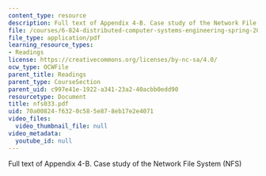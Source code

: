 ```yaml
---
content_type: resource
description: Full text of Appendix 4-B. Case study of the Network File System (NFS)
file: /courses/6-824-distributed-computer-systems-engineering-spring-2006/70a00824f6320c585e878eb17e2e4071_nfs033.pdf
file_type: application/pdf
learning_resource_types:
- Readings
license: https://creativecommons.org/licenses/by-nc-sa/4.0/
ocw_type: OCWFile
parent_title: Readings
parent_type: CourseSection
parent_uid: c997e41e-1922-a341-23a2-40acbb0edd90
resourcetype: Document
title: nfs033.pdf
uid: 70a00824-f632-0c58-5e87-8eb17e2e4071
video_files:
  video_thumbnail_file: null
video_metadata:
  youtube_id: null
---
```

Full text of Appendix 4-B. Case study of the Network File System (NFS)